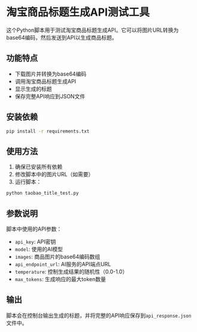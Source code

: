 # 淘宝商品标题生成API测试工具

这个Python脚本用于测试淘宝商品标题生成API。它可以将图片URL转换为base64编码，然后发送到API以生成商品标题。

## 功能特点

- 下载图片并转换为base64编码
- 调用淘宝商品标题生成API
- 显示生成的标题
- 保存完整API响应到JSON文件

## 安装依赖

```bash
pip install -r requirements.txt
```

## 使用方法

1. 确保已安装所有依赖
2. 修改脚本中的图片URL（如需要）
3. 运行脚本：

```bash
python taobao_title_test.py
```

## 参数说明

脚本中使用的API参数：

- `api_key`: API密钥
- `model`: 使用的AI模型
- `images`: 商品图片的base64编码数组
- `api_endpoint_url`: AI服务的API端点URL
- `temperature`: 控制生成结果的随机性（0.0-1.0）
- `max_tokens`: 生成响应的最大token数量

## 输出

脚本会在控制台输出生成的标题，并将完整的API响应保存到`api_response.json`文件中。 
